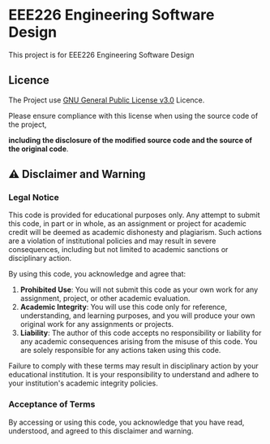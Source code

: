 # EEE226 Engineering Software Design
This project is for EEE226 Engineering Software Design

## Licence

The Project use [GNU General Public License v3.0](https://www.gnu.org/licenses/gpl-3.0.html) Licence.

Please ensure compliance with this license when using the source code of the project, 

**including the disclosure of the modified source code and the source of the original code**.

## ⚠️ Disclaimer and Warning

### Legal Notice

This code is provided for educational purposes only. Any attempt to submit this code, in part or in whole, as an assignment or project for academic credit will be deemed as academic dishonesty and plagiarism. Such actions are a violation of institutional policies and may result in severe consequences, including but not limited to academic sanctions or disciplinary action.

By using this code, you acknowledge and agree that:

1. **Prohibited Use**: You will not submit this code as your own work for any assignment, project, or other academic evaluation.
2. **Academic Integrity**: You will use this code only for reference, understanding, and learning purposes, and you will produce your own original work for any assignments or projects.
3. **Liability**: The author of this code accepts no responsibility or liability for any academic consequences arising from the misuse of this code. You are solely responsible for any actions taken using this code.

Failure to comply with these terms may result in disciplinary action by your educational institution. It is your responsibility to understand and adhere to your institution's academic integrity policies.

### Acceptance of Terms

By accessing or using this code, you acknowledge that you have read, understood, and agreed to this disclaimer and warning.
